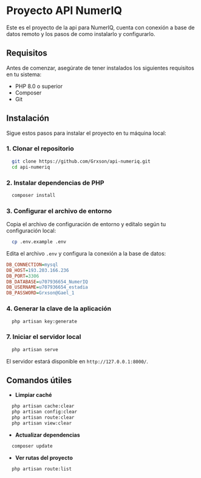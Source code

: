 # Proyecto API NumerIQ

Este es el proyecto de la api para NumerIQ, cuenta con conexión a base de datos remoto y los pasos de como instalarlo y configurarlo.
## Requisitos

Antes de comenzar, asegúrate de tener instalados los siguientes requisitos en tu sistema:

- PHP 8.0 o superior
- Composer
- Git

## Instalación

Sigue estos pasos para instalar el proyecto en tu máquina local:

### 1. Clonar el repositorio
```bash
  git clone https://github.com/Grxson/api-numeriq.git
  cd api-numeriq
```

### 2. Instalar dependencias de PHP
```bash
  composer install 
```

### 3. Configurar el archivo de entorno
Copia el archivo de configuración de entorno y edítalo según tu configuración local:
```bash
  cp .env.example .env
```
Edita el archivo `.env` y configura la conexión a la base de datos:
```ini
DB_CONNECTION=mysql
DB_HOST=193.203.166.236
DB_PORT=3306
DB_DATABASE=u707936654_NumerIQ
DB_USERNAME=u707936654_estadia
DB_PASSWORD=Grxson@Gael_1
```

### 4. Generar la clave de la aplicación
```bash
  php artisan key:generate
```


### 7. Iniciar el servidor local
```bash
  php artisan serve
```
El servidor estará disponible en `http://127.0.0.1:8000/`.

## Comandos útiles

- **Limpiar caché**
```bash
  php artisan cache:clear
  php artisan config:clear
  php artisan route:clear
  php artisan view:clear
```

- **Actualizar dependencias**
```bash
  composer update
```
- **Ver rutas del proyecto**
```bash
  php artisan route:list
```
